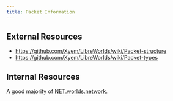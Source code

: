 ```yaml
---
title: Packet Information
---
```


## External Resources
- https://github.com/Xyem/LibreWorlds/wiki/Packet-structure
- https://github.com/Xyem/LibreWorlds/wiki/Packet-types


## Internal Resources
A good majority of [NET.worlds.network](../worlds-jar/net-worlds/network/netpacket).
